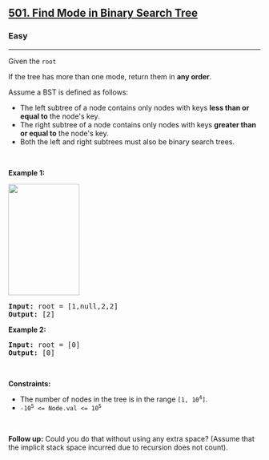 <h2><a href="https://leetcode.com/problems/find-mode-in-binary-search-tree/">501. Find Mode in Binary Search Tree</a></h2><h3>Easy</h3><hr><div><p><font papago-translate="cached" papago-id="10">Given the </font><code>root</code></p>

<p papago-id="12" papago-translate="cached">If the tree has more than one mode, return them in <strong papago-id="12-1">any order</strong>.</p>

<p papago-id="13" papago-translate="translated">Assume a BST is defined as follows:</p>

<ul>
	<li papago-id="14" papago-translate="cached">The left subtree of a node contains only nodes with keys <strong papago-id="14-1">less than or equal to</strong> the node's key.</li>
	<li papago-id="15" papago-translate="cached">The right subtree of a node contains only nodes with keys <strong papago-id="15-1">greater than or equal to</strong> the node's key.</li>
	<li papago-id="16" papago-translate="translated">Both the left and right subtrees must also be binary search trees.</li>
</ul>

<p>&nbsp;</p>
<p><strong class="example" papago-id="17" papago-translate="translated">Example 1:</strong></p>
<img alt="" src="https://assets.leetcode.com/uploads/2021/03/11/mode-tree.jpg" style="width: 142px; height: 222px;">
<pre papago-id="0" papago-translate="cached"><strong papago-id="0-0">Input:</strong> root = [1,null,2,2]
<strong papago-id="0-2">Output:</strong> [2]
</pre>

<p><strong class="example" papago-id="1" papago-translate="translated">Example 2:</strong></p>

<pre papago-id="2" papago-translate="cached"><strong papago-id="2-0">Input:</strong> root = [0]
<strong papago-id="2-2">Output:</strong> [0]
</pre>

<p>&nbsp;</p>
<p><strong papago-id="0" papago-translate="translated">Constraints:</strong></p>

<ul>
	<li><font papago-translate="translated" papago-id="4">The number of nodes in the tree is in the range </font><code>[1, 10<sup>4</sup>]</code><font papago-translate="translated" papago-id="5">.</font></li>
	<li><code>-10<sup>5</sup> &lt;= Node.val &lt;= 10<sup>5</sup></code></li>
</ul>

<p>&nbsp;</p>
<font papago-translate="cached" papago-id="6"><strong papago-id="6-0">Follow up:</strong> Could you do that without using any extra space? (Assume that the implicit stack space incurred due to recursion does not count).</font></div>